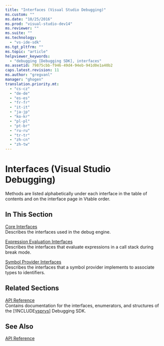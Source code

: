 ```yaml
---
title: "Interfaces (Visual Studio Debugging)"
ms.custom: ""
ms.date: "10/25/2016"
ms.prod: "visual-studio-dev14"
ms.reviewer: ""
ms.suite: ""
ms.technology: 
  - "vs-ide-sdk"
ms.tgt_pltfrm: ""
ms.topic: "article"
helpviewer_keywords: 
  - "debugging [Debugging SDK], interfaces"
ms.assetid: 79875cbb-f946-49d4-94eb-941d0e1a40b2
caps.latest.revision: 11
ms.author: "gregvanl"
manager: "ghogen"
translation.priority.mt: 
  - "cs-cz"
  - "de-de"
  - "es-es"
  - "fr-fr"
  - "it-it"
  - "ja-jp"
  - "ko-kr"
  - "pl-pl"
  - "pt-br"
  - "ru-ru"
  - "tr-tr"
  - "zh-cn"
  - "zh-tw"
---
```

# Interfaces (Visual Studio Debugging)
Methods are listed alphabetically under each interface in the table of contents and on the interface page in Vtable order.  
  
## In This Section  
 [Core Interfaces](../extensibility-debugger-reference/core-interfaces.md)  
 Describes the interfaces used in the debug engine.  
  
 [Expression Evaluation Interfaces](../extensibility-debugger-reference/expression-evaluation-interfaces.md)  
 Describes the interfaces that evaluate expressions in a call stack during break mode.  
  
 [Symbol Provider Interfaces](../extensibility-debugger-reference/symbol-provider-interfaces.md)  
 Describes the interfaces that a symbol provider implements to associate types to identifiers.  
  
## Related Sections  
 [API Reference](../extensibility-debugger-reference/api-reference--visual-studio-debugging-.md)  
 Contains documentation for the interfaces, enumerators, and structures of the [!INCLUDE[vsprvs](../code-quality/includes/vsprvs_md.md)] Debugging SDK.  
  
## See Also  
 [API Reference](../extensibility-debugger-reference/api-reference--visual-studio-debugging-.md)